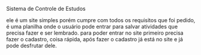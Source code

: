  Sistema de Controle de Estudos

ele é um site simples porém cumpre com todos os requisitos que foi pedido, é uma planilha onde o usuário pode entrar para salvar atividades que precisa fazer e ser lembrado.
para poder entrar no site primeiro precisa fazer o cadastro, coisa rápida, após fazer o cadastro já está no site e já pode desfrutar dele.